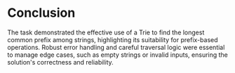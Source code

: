 # Conclusion

The task demonstrated the effective use of a Trie to find the longest common prefix among strings, highlighting its suitability for prefix-based operations. Robust error handling and careful traversal logic were essential to manage edge cases, such as empty strings or invalid inputs, ensuring the solution's correctness and reliability.
